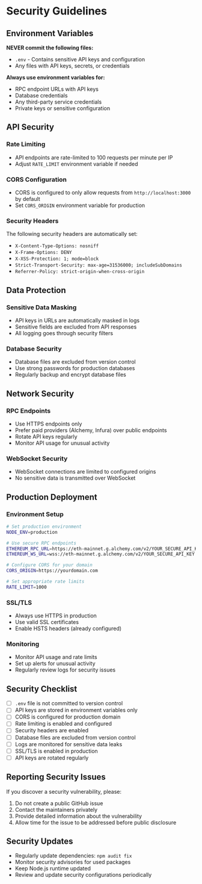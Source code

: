 # Security Guidelines

## Environment Variables

**NEVER commit the following files:**

- `.env` - Contains sensitive API keys and configuration
- Any files with API keys, secrets, or credentials

**Always use environment variables for:**

- RPC endpoint URLs with API keys
- Database credentials
- Any third-party service credentials
- Private keys or sensitive configuration

## API Security

### Rate Limiting

- API endpoints are rate-limited to 100 requests per minute per IP
- Adjust `RATE_LIMIT` environment variable if needed

### CORS Configuration

- CORS is configured to only allow requests from `http://localhost:3000` by default
- Set `CORS_ORIGIN` environment variable for production

### Security Headers

The following security headers are automatically set:

- `X-Content-Type-Options: nosniff`
- `X-Frame-Options: DENY`
- `X-XSS-Protection: 1; mode=block`
- `Strict-Transport-Security: max-age=31536000; includeSubDomains`
- `Referrer-Policy: strict-origin-when-cross-origin`

## Data Protection

### Sensitive Data Masking

- API keys in URLs are automatically masked in logs
- Sensitive fields are excluded from API responses
- All logging goes through security filters

### Database Security

- Database files are excluded from version control
- Use strong passwords for production databases
- Regularly backup and encrypt database files

## Network Security

### RPC Endpoints

- Use HTTPS endpoints only
- Prefer paid providers (Alchemy, Infura) over public endpoints
- Rotate API keys regularly
- Monitor API usage for unusual activity

### WebSocket Security

- WebSocket connections are limited to configured origins
- No sensitive data is transmitted over WebSocket

## Production Deployment

### Environment Setup

```bash
# Set production environment
NODE_ENV=production

# Use secure RPC endpoints
ETHEREUM_RPC_URL=https://eth-mainnet.g.alchemy.com/v2/YOUR_SECURE_API_KEY
ETHEREUM_WS_URL=wss://eth-mainnet.g.alchemy.com/v2/YOUR_SECURE_API_KEY

# Configure CORS for your domain
CORS_ORIGIN=https://yourdomain.com

# Set appropriate rate limits
RATE_LIMIT=1000
```

### SSL/TLS

- Always use HTTPS in production
- Use valid SSL certificates
- Enable HSTS headers (already configured)

### Monitoring

- Monitor API usage and rate limits
- Set up alerts for unusual activity
- Regularly review logs for security issues

## Security Checklist

- [ ] `.env` file is not committed to version control
- [ ] API keys are stored in environment variables only
- [ ] CORS is configured for production domain
- [ ] Rate limiting is enabled and configured
- [ ] Security headers are enabled
- [ ] Database files are excluded from version control
- [ ] Logs are monitored for sensitive data leaks
- [ ] SSL/TLS is enabled in production
- [ ] API keys are rotated regularly

## Reporting Security Issues

If you discover a security vulnerability, please:

1. Do not create a public GitHub issue
2. Contact the maintainers privately
3. Provide detailed information about the vulnerability
4. Allow time for the issue to be addressed before public disclosure

## Security Updates

- Regularly update dependencies: `npm audit fix`
- Monitor security advisories for used packages
- Keep Node.js runtime updated
- Review and update security configurations periodically

